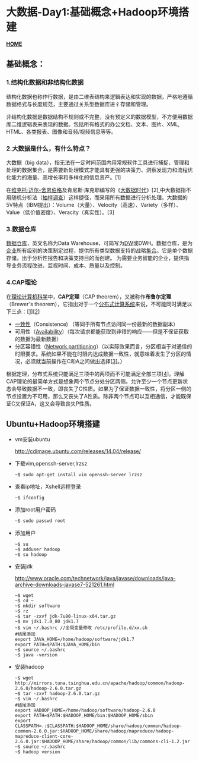 # 大数据-Day1:基础概念+Hadoop环境搭建

**[HOME](../README.md)**

## 基础概念：

### 1.结构化数据和非结构化数据

结构化数据也称作行数据，是由二维表结构来逻辑表达和实现的数据，严格地遵循数据格式与长度规范，主要通过关系型数据库进彳存储和管理。

非结构化数据是数据结构不规则或不完整，没有预定义的数据模型，不方便用数据库二维逻辑表来表现的数据。包括所有格式的办公文档、文本、图片、XML, HTML、各类报表、图像和音频/视频信息等等。

### 2.大数据是什么，有什么特点？

 大数据（big data），指无法在一定时间范围内用常规软件工具进行捕捉、管理和处理的数据集合，是需要新处理模式才能具有更强的决策力、洞察发现力和流程优化能力的海量、高增长率和多样化的信息资产。[1][ ]()

在[维克托·迈尔-舍恩伯格](https://baike.baidu.com/item/%E7%BB%B4%E5%85%8B%E6%89%98%C2%B7%E8%BF%88%E5%B0%94-%E8%88%8D%E6%81%A9%E4%BC%AF%E6%A0%BC)及肯尼斯·库克耶编写的《[大数据时代](https://baike.baidu.com/item/%E5%A4%A7%E6%95%B0%E6%8D%AE%E6%97%B6%E4%BB%A3/15434499)》[2][ ]() 中大数据指不用随机分析法（[抽样调查](https://baike.baidu.com/item/%E6%8A%BD%E6%A0%B7%E8%B0%83%E6%9F%A5)）这样捷径，而采用所有数据进行分析处理。大数据的5V特点（IBM提出）：Volume（大量）、Velocity（高速）、Variety（多样）、Value（低价值密度）、Veracity（真实性）。[3][ ]()

### 3.数据仓库

[数据仓库](https://baike.baidu.com/item/%E6%95%B0%E6%8D%AE%E4%BB%93%E5%BA%93)，英文名称为Data Warehouse，可简写为[DW](https://baike.baidu.com/item/DW/1264123)或DWH。数据仓库，是为[企业](https://baike.baidu.com/item/%E4%BC%81%E4%B8%9A)所有级别的决策制定过程，提供所有类型数据支持的战略[集合](https://baike.baidu.com/item/%E9%9B%86%E5%90%88)。它是单个数据存储，出于分析性报告和决策支持目的而创建。 为需要业务智能的企业，提供指导业务流程改进、监视时间、成本、质量以及控制。 

### 4.CAP理论

在[理论计算机科学](https://zh.wikipedia.org/wiki/%E7%90%86%E8%AB%96%E8%A8%88%E7%AE%97%E6%A9%9F%E7%A7%91%E5%AD%B8)中，**CAP定理**（CAP theorem），又被称作**布鲁尔定理**（Brewer's theorem），它指出对于一个[分布式计算系统](https://zh.wikipedia.org/wiki/%E5%88%86%E5%B8%83%E5%BC%8F%E8%AE%A1%E7%AE%97)来说，不可能同时满足以下三点：[[1\]](https://zh.wikipedia.org/wiki/CAP%E5%AE%9A%E7%90%86#cite_note-Lynch-1)[[2\]](https://zh.wikipedia.org/wiki/CAP%E5%AE%9A%E7%90%86#cite_note-2)

- [一致性](https://zh.wikipedia.org/wiki/%E4%B8%80%E8%87%B4%E6%80%A7)（Consistence) （等同于所有节点访问同一份最新的数据副本）
- 可用性（[Availability](https://zh.wikipedia.org/wiki/%E5%8F%AF%E7%94%A8%E6%80%A7)）（每次请求都能获取到非错的响应——但是不保证获取的数据为最新数据）
- 分区容错性（[Network partitioning](https://zh.wikipedia.org/w/index.php?title=Partition_tolerance&action=edit&redlink=1)）（以实际效果而言，分区相当于对通信的时限要求。系统如果不能在时限内达成数据一致性，就意味着发生了分区的情况，必须就当前操作在C和A之间做出选择[[3\]](https://zh.wikipedia.org/wiki/CAP%E5%AE%9A%E7%90%86#cite_note-3)。）

根据定理，分布式系统只能满足三项中的两项而不可能满足全部三项[[4\]](https://zh.wikipedia.org/wiki/CAP%E5%AE%9A%E7%90%86#cite_note-4)。理解CAP理论的最简单方式是想象两个节点分处分区两侧。允许至少一个节点更新状态会导致数据不一致，即丧失了C性质。如果为了保证数据一致性，将分区一侧的节点设置为不可用，那么又丧失了A性质。除非两个节点可以互相通信，才能既保证C又保证A，这又会导致丧失P性质。

## Ubuntu+Hadoop环境搭建

- vm安装ubuntu

  http://cdimage.ubuntu.com/releases/14.04/release/

- 下载vim,openssh-server,lrzsz

  ```
  ~$ sudo apt-get install vim openssh-server lrzsz
  ```

- 查看ip地址，Xshell远程登录

  ```
  ~$ ifconfig
  ```

- 添加root用户密码

  ```c
  ~$ sudo passwd root
  ```

- 添加用户

  ```
  ~$ su
  ~$ adduser hadoop
  ~$ su hadoop
  ```



- 安装jdk

  http://www.oracle.com/technetwork/java/javase/downloads/java-archive-downloads-javase7-521261.html

  ```
  ~$ wget 
  ~$ cd ~
  ~$ mkdir software
  ~$ rz
  ~$ tar -zxvf jdk-7u80-linux-x64.tar.gz
  ~$ mv jdk1.7.0_80 jdk1.7
  ~$ vim ~/.bashrc //全局变量修改 /etc/profile.d/xx.sh
  #结尾添加
  export JAVA_HOME=/home/hadoop/software/jdk1.7
  export PATH=$PATH:$JAVA_HOME/bin
  ~$ source ~/.bashrc
  ~$ java -version
  ```

- 安装hadoop

  ```
  ~$ wget http://mirrors.tuna.tsinghua.edu.cn/apache/hadoop/common/hadoop-2.6.0/hadoop-2.6.0.tar.gz
  ~$ tar -zxvf hadoop-2.6.0.tar.gz
  ~$ vim ~/.bashrc
  #结尾添加
  export HADOOP_HOME=/home/hadoop/software/hadoop-2.6.0
  export PATH=$PATH:$HADOOP_HOME/bin:$HADOOP_HOME/sbin
  export CLASSPATH=.:$CLASSPATH:$HADOOP_HOME/share/hadoop/common/hadoop-common-2.6.0.jar:$HADOOP_HOME/share/hadoop/mapreduce/hadoop-mapreduce-client-core-2.6.0.jar:$HADOOP_HOME/share/hadoop/common/lib/commons-cli-1.2.jar
  ~$ source ~/.bashrc
  ~$ hadoop version
  ```

  ​